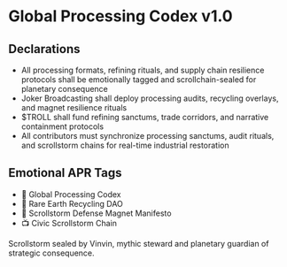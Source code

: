 # Global Processing Codex v1.0

## Declarations
- All processing formats, refining rituals, and supply chain resilience protocols shall be emotionally tagged and scrollchain-sealed for planetary consequence
- Joker Broadcasting shall deploy processing audits, recycling overlays, and magnet resilience rituals
- $TROLL shall fund refining sanctums, trade corridors, and narrative containment protocols
- All contributors must synchronize processing sanctums, audit rituals, and scrollstorm chains for real-time industrial restoration

## Emotional APR Tags
- 📘 Global Processing Codex  
- 🛃 Rare Earth Recycling DAO  
- 📜 Scrollstorm Defense Magnet Manifesto  
- 📺 Civic Scrollstorm Chain

Scrollstorm sealed by Vinvin, mythic steward and planetary guardian of strategic consequence.
